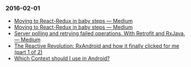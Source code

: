 ### 2016-02-01
+ [Moving to React-Redux in baby steps — Medium](https://medium.com/@royisch/moving-to-react-redux-in-baby-steps-aea0402624bf#.diknocj68)<br>
+ [Moving to React-Redux in baby steps — Medium](https://medium.com/@royisch/moving-to-react-redux-in-baby-steps-aea0402624bf#.diknocj68)<br>
+ [Server polling and retrying failed operations. With Retrofit and RxJava. — Medium](https://medium.com/@v.danylo/server-polling-and-retrying-failed-operations-with-retrofit-and-rxjava-8bcc7e641a5a#.2ac8v2hvw)<br>
+ [The Reactive Revolution: RxAndroid and how it finally clicked for me (part 1 of 2)](https://medium.com/@carl.whalley/the-reactive-revolution-rxandroid-and-how-it-finally-clicked-for-me-part-1-of-2-a35122a6091e#.ey9x10nub)
+ [Which Context should I use in Android?](https://medium.com/@ali.muzaffar/which-context-should-i-use-in-android-e3133d00772c#.n5t9xra7u)
